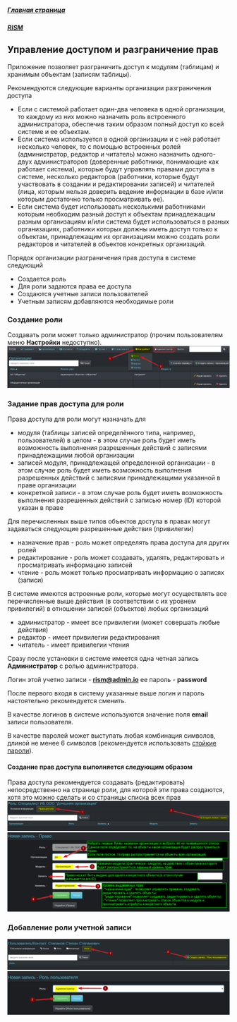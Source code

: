 ##### [Главная страница](../../index.md)
##### [RISM](../index.md)
## Управление доступом и разграничение прав
Приложение позволяет разграничить доступ к модулям (таблицам) и хранимым объектам (записям таблицы).

Рекомендуются следующие варианты организации разграничения доступа
* Если с системой работает один-два человека в одной организации, то каждому из них можно назначить роль встроенного администратора, обеспечив таким образом полный доступ ко всей системе и ее объектам.
* Если система используется в одной организации и с ней работает несколько человек, то с помощью встроенных ролей (администратор, редактор и читатель) можно назначить одного-двух администраторов (доверенные работники, понимающие как работает система), которые будут управлять правами доступа в системе, несколько редакторов (работники, которые будут участвовать в создании и редактировании записей) и читателей (лица, которым нельзя доверить ведение информации в базе и/или которым достаточно только просматривать ее).
* Если система будет использовать несколькими работниками которым необходим разный доступ к объектам принадлежащим разным организациям и/или система будет использоваться в разных организациях, работники которых должны иметь доступ только к объектам, принадлежащим их организациям можно создать роли редакторов и читателей в объектов конкретных организаций.

Порядок организации разграничения прав доступа в системе следующий
* Создается роль
* Для роли задаются права ее доступа
* Создаются учетные записи пользователей
* Учетным записям добавляются необходимые роли

### Создание роли
Создавать роли может только администратор (прочим пользователям меню **Настройки** недоступно).
![](roles_link.png)
### Задание прав доступа для роли
Права доступа для роли могут назначать для
* модуля (таблицы записей определённого типа, например, пользователей) в целом - в этом случае роль будет иметь возможность выполнения разрешенных действий с записями принадлежащими любой организации
* записей модуля, принадлежащей определенной организации - в этом случае роль будет иметь возможность выполнения разрешенных действий с записями принадлежащими указанной в праве организации
* конкретной записи - в этом случае роль будет иметь возможность выполнения разрешенных действий с записью номер (ID) которой указан в праве

Для перечисленных выше типов объектов доступа в правах могут задаваться следующие разрешенные действия (привилегии)
* назначение прав - роль может определять права доступа для других ролей
* редактирование - роль может создавать, удалять, редактировать и просматривать информацию записей
* чтение - роль может только просматривать информацию о записях (записи)

В системе имеются встроенные роли, которые могут осуществлять все перечисленные выше действия (в соответствии с их уровнем привилегий) в отношении записей (объектов) любых организаций
* администратор - имеет все привилегии (может совершать любые действия)
* редактор - имеет привилегии редактирования
* читатель - имеет привилегии чтения

Сразу после установки в системе имеется одна четная запись **Администратор** с ролью администратора.

Логин этой учетно записи - **rism@admin.io**
ее пароль - **password**

После первого входя в систему указанные выше логин и пароль настоятельно рекомендуется сменить.

В качестве логинов в системе используются значение поля **email** записи пользователя.

В качестве паролей может выступать любая комбинация символов, длиной не менее 6 символов (рекомендуется использовать [стойкие пароли](https://ru.wikipedia.org/wiki/%D0%A1%D0%BB%D0%BE%D0%B6%D0%BD%D0%BE%D1%81%D1%82%D1%8C_%D0%BF%D0%B0%D1%80%D0%BE%D0%BB%D1%8F)).
#### Создание прав доступа выполняется следующим образом
Права доступа рекомендуется создавать (редактировать) непосредственно на странице роли, для которой эти права создаются, хотя это можно сделать и со страницы списка всех прав
![](new_right.png)
![](create_right.png)
### Добавление роли учетной записи
![](new_user_role.png)
![](create_user_role.png)
